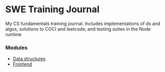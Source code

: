 # SWE Training Journal

My CS fundamentals training journal. Includes implementations of ds and algos, solutions to COCI and leetcode, and testing suites in the Node runtime

### Modules

- [Data structures](ds/README.md)
- [Frontend](frontend.README.md)
